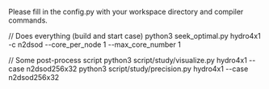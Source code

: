 Please fill in the config.py with your workspace directory and compiler commands.

// Does everything (build and start case)
python3 seek_optimal.py hydro4x1 -c n2dsod --core_per_node 1 --max_core_number 1

// Some post-process script
python3 script/study/visualize.py hydro4x1 --case n2dsod256x32
python3 script/study/precision.py hydro4x1 --case n2dsod256x32
